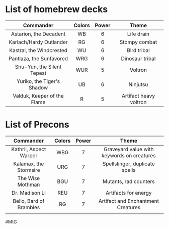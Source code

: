 # List of homebrew decks

|          Commander          | Colors | Power |         Theme          |
| :-------------------------: | :----: | :---: | :--------------------: |
|   Astarion, the Decadent    |   WB   |   6   |       Life drain       |
|   Karlach/Hardy Outlander   |   RG   |   6   |     Stompy combat      |
|  Kastral, the Windcrested   |   WU   |   6   |      Bird tribal       |
|  Pantlaza, the Sunfavored   |  WRG   |   6   |    Dinosaur tribal     |
| Shu-Yun, the Silent Tepest  |  WUR   |   5   |        Voltron         |
| Yuriko, the Tiger's Shadow  |   UB   |   6   |        Ninjutsu        |
| Valduk, Keeper of the Flame |   R    |   5   | Artifact heavy voltron |
# List of Precons

|        Commander        | Colors | Power |                   Theme                    |
| :---------------------: | :----: | :---: | :----------------------------------------: |
| Kathril, Aspect Warper  |  WBG   |   7   | Graveyard value with keywords on creatures |
| Kalamax, the Stormsire  |  URG   |   7   |       Spellslinger, duplicate spells       |
|    The Wise Mothman     |  BGU   |   7   |           Mutants, rad counters            |
|     Dr. Madison Li      |  REU   |   7   |            Artifacts for energy            |
| Bello, Bard of Brambles |   RG   |   7   |     Artifact and Enchantment Creatures     |
|                         |        |       |                                            |
#MtG
